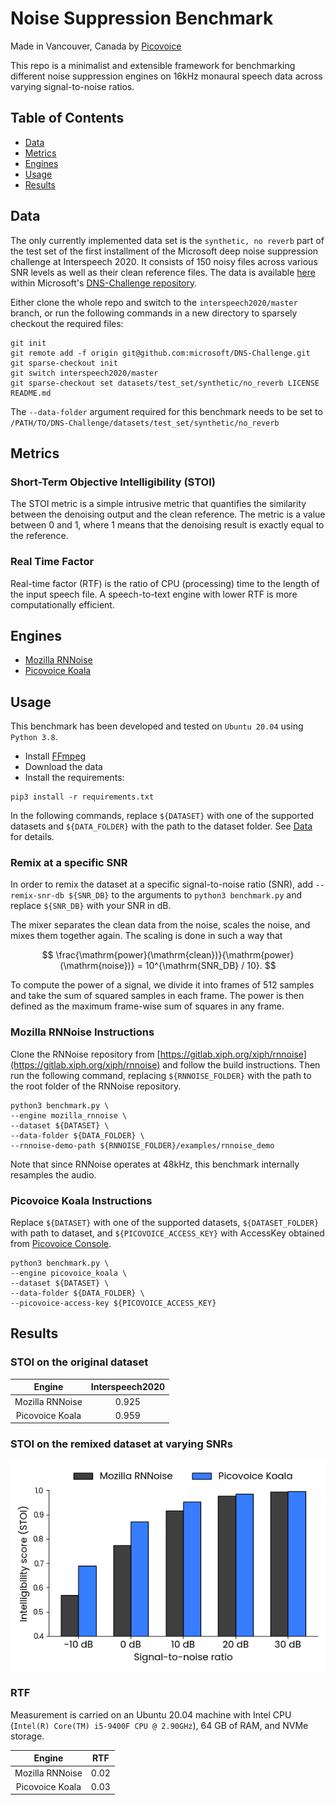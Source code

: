# Noise Suppression Benchmark

Made in Vancouver, Canada by [Picovoice](https://picovoice.ai)

This repo is a minimalist and extensible framework for benchmarking different noise suppression engines on 16kHz 
monaural speech data across varying signal-to-noise ratios.

## Table of Contents

- [Data](#data)
- [Metrics](#metrics)
- [Engines](#engines)
- [Usage](#usage)
- [Results](#results)

## Data

The only currently implemented data set is the `synthetic, no reverb` part of the test set of the first installment of 
the Microsoft deep noise suppression challenge at Interspeech 2020. It consists of 150 noisy files across various SNR 
levels as well as their clean reference files. The data is available 
[here](https://github.com/microsoft/DNS-Challenge/tree/interspeech2020/master/datasets/test_set/synthetic/no_reverb)
within Microsoft's [DNS-Challenge repository](https://github.com/microsoft/DNS-Challenge).

Either clone the whole repo and switch to the `interspeech2020/master` branch, or run the following commands in a new 
directory to sparsely checkout the required files:
```console
git init
git remote add -f origin git@github.com:microsoft/DNS-Challenge.git
git sparse-checkout init
git switch interspeech2020/master
git sparse-checkout set datasets/test_set/synthetic/no_reverb LICENSE README.md
```

The `--data-folder` argument required for this benchmark needs to be set to
`/PATH/TO/DNS-Challenge/datasets/test_set/synthetic/no_reverb`


## Metrics

### Short-Term Objective Intelligibility (STOI)

The STOI metric is a simple intrusive metric that quantifies the similarity between the denoising output and the clean
reference. The metric is a value between 0 and 1, where 1 means that the denoising result is exactly equal to the
reference.

### Real Time Factor

Real-time factor (RTF) is the ratio of CPU (processing) time to the length of the input speech file. A speech-to-text
engine with lower RTF is more computationally efficient.

## Engines

- [Mozilla RNNoise](https://gitlab.xiph.org/xiph/rnnoise/)
- [Picovoice Koala](https://picovoice.ai/)

## Usage

This benchmark has been developed and tested on `Ubuntu 20.04` using `Python 3.8`.

- Install [FFmpeg](https://www.ffmpeg.org/)
- Download the data
- Install the requirements:

```console
pip3 install -r requirements.txt
```

In the following commands, replace `${DATASET}` with one of the supported datasets and `${DATA_FOLDER}` with the path
to the dataset folder. See [Data](#data) for details.

### Remix at a specific SNR

In order to remix the dataset at a specific signal-to-noise ratio (SNR), add `--remix-snr-db ${SNR_DB}` to the
arguments to `python3 benchmark.py` and replace `${SNR_DB}` with your SNR in dB.

The mixer separates the clean data from the noise, scales the noise, and mixes them together again. The scaling is done
in such a way that

$$ \frac{\mathrm{power}(\mathrm{clean})}{\mathrm{power}(\mathrm{noise})} = 10^{\mathrm{SNR_DB} / 10}. $$

To compute the $\mathrm{power}$ of a signal, we divide it into frames of 512 samples and take the sum of squared samples
in each frame. The $\mathrm{power}$ is then defined as the maximum frame-wise sum of squares in any frame.

### Mozilla RNNoise Instructions

Clone the RNNoise repository from [https://gitlab.xiph.org/xiph/rnnoise](https://gitlab.xiph.org/xiph/rnnoise) 
and follow the build instructions. Then run the following command, replacing `${RNNOISE_FOLDER}` with the path to the
root folder of the RNNoise repository.

```console
python3 benchmark.py \
--engine mozilla_rnnoise \
--dataset ${DATASET} \
--data-folder ${DATA_FOLDER} \
--rnnoise-demo-path ${RNNOISE_FOLDER}/examples/rnnoise_demo
```

Note that since RNNoise operates at 48kHz, this benchmark internally resamples the audio.

### Picovoice Koala Instructions

Replace `${DATASET}` with one of the supported datasets, `${DATASET_FOLDER}` with path to dataset, and
`${PICOVOICE_ACCESS_KEY}` with AccessKey obtained from [Picovoice Console](https://console.picovoice.ai/).

```console
python3 benchmark.py \
--engine picovoice_koala \
--dataset ${DATASET} \
--data-folder ${DATA_FOLDER} \
--picovoice-access-key ${PICOVOICE_ACCESS_KEY}
```

## Results

### STOI on the original dataset

|     Engine      | Interspeech2020 |
|:---------------:|:---------------:|
| Mozilla RNNoise |      0.925      |
| Picovoice Koala |      0.959      |

### STOI on the remixed dataset at varying SNRs

![](results/plots/interspeech2020_bar_plot.png)

### RTF

Measurement is carried on an Ubuntu 20.04 machine with Intel CPU (`Intel(R) Core(TM) i5-9400F CPU @ 2.90GHz`), 64 GB of
RAM, and NVMe storage.

|     Engine      | RTF  |
|:---------------:|:----:|
| Mozilla RNNoise | 0.02 |
| Picovoice Koala | 0.03 |
